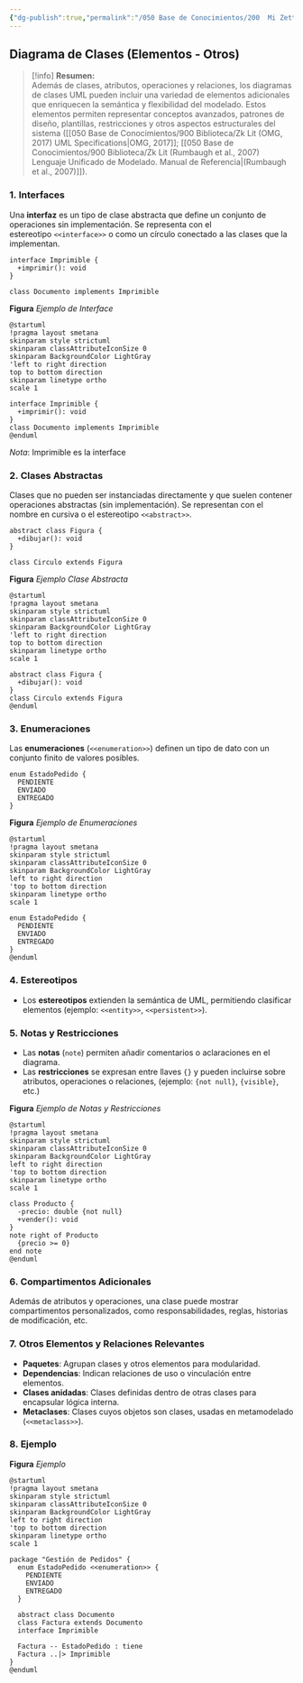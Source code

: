```yaml
---
{"dg-publish":true,"permalink":"/050 Base de Conocimientos/200  Mi Zettelkasten/100 Docencia/IS1/2025/Clase 13 Diagrama de Clases (Fundamentos, Elementos, Relaciones, etc.)/Zk Diagrama de Clases (Elementos -> Otros)/","tags":["digitalGarden"]}
---
```


## Diagrama de Clases (Elementos - Otros)

> [!info]  **Resumen:**  
> Además de clases, atributos, operaciones y relaciones, los diagramas de clases UML pueden incluir una variedad de elementos adicionales que enriquecen la semántica y flexibilidad del modelado. Estos elementos permiten representar conceptos avanzados, patrones de diseño, plantillas, restricciones y otros aspectos estructurales del sistema ([[050 Base de Conocimientos/900 Biblioteca/Zk Lit (OMG, 2017) UML Specifications\|OMG, 2017]]; [[050 Base de Conocimientos/900 Biblioteca/Zk Lit (Rumbaugh et al., 2007) Lenguaje Unificado de Modelado. Manual de Referencia\|(Rumbaugh et al., 2007)]]).

### 1. **Interfaces**

Una **interfaz** es un tipo de clase abstracta que define un conjunto de operaciones sin implementación. Se representa con el estereotipo `<<interface>>` o como un círculo conectado a las clases que la implementan.

```
interface Imprimible {
  +imprimir(): void
}

class Documento implements Imprimible
```

**Figura**
_Ejemplo de Interface_
```plantuml
@startuml
!pragma layout smetana
skinparam style strictuml
skinparam classAttributeIconSize 0
skinparam BackgroundColor LightGray
'left to right direction
top to bottom direction
skinparam linetype ortho
scale 1

interface Imprimible {
  +imprimir(): void
}
class Documento implements Imprimible
@enduml
```
_Nota_: Imprimible es la interface

### 2. **Clases Abstractas**

Clases que no pueden ser instanciadas directamente y que suelen contener operaciones abstractas (sin implementación). Se representan con el nombre en cursiva o el estereotipo `<<abstract>>`.

```
abstract class Figura {
  +dibujar(): void
}

class Circulo extends Figura
```

**Figura**
_Ejemplo Clase Abstracta_
```plantuml
@startuml
!pragma layout smetana
skinparam style strictuml
skinparam classAttributeIconSize 0
skinparam BackgroundColor LightGray
'left to right direction
top to bottom direction
skinparam linetype ortho
scale 1

abstract class Figura {
  +dibujar(): void
}
class Circulo extends Figura
@enduml
```

### 3. **Enumeraciones**

Las **enumeraciones** (`<<enumeration>>`) definen un tipo de dato con un conjunto finito de valores posibles.

```
enum EstadoPedido {
  PENDIENTE
  ENVIADO
  ENTREGADO
}
```

**Figura**
_Ejemplo de Enumeraciones_
```plantuml
@startuml
!pragma layout smetana
skinparam style strictuml
skinparam classAttributeIconSize 0
skinparam BackgroundColor LightGray
left to right direction
'top to bottom direction
skinparam linetype ortho
scale 1

enum EstadoPedido {
  PENDIENTE
  ENVIADO
  ENTREGADO
}
@enduml
```

### 4. Estereotipos

- Los **estereotipos** extienden la semántica de UML, permitiendo clasificar elementos (ejemplo: `<<entity>>`, `<<persistent>>`).  

### 5. **Notas y Restricciones**

- Las **notas** (`note`) permiten añadir comentarios o aclaraciones en el diagrama.  
- Las **restricciones** se expresan entre llaves `{}` y pueden incluirse sobre atributos, operaciones o relaciones, (ejemplo: `{not null}`, `{visible}`, etc.)

**Figura**
_Ejemplo de Notas y Restricciones_
```plantuml
@startuml
!pragma layout smetana
skinparam style strictuml
skinparam classAttributeIconSize 0
skinparam BackgroundColor LightGray
left to right direction
'top to bottom direction
skinparam linetype ortho
scale 1

class Producto {
  -precio: double {not null}
  +vender(): void
}
note right of Producto
  {precio >= 0}
end note
@enduml

```

### 6. **Compartimentos Adicionales**

Además de atributos y operaciones, una clase puede mostrar compartimentos personalizados, como responsabilidades, reglas, historias de modificación, etc.

### 7. **Otros Elementos y Relaciones Relevantes**

- **Paquetes**: Agrupan clases y otros elementos para modularidad.
- **Dependencias**: Indican relaciones de uso o vinculación entre elementos.
- **Clases anidadas**: Clases definidas dentro de otras clases para encapsular lógica interna.
- **Metaclases**: Clases cuyos objetos son clases, usadas en metamodelado (`<<metaclass>>`).

### 8. Ejemplo

**Figura**
_Ejemplo_
```plantuml
@startuml
!pragma layout smetana
skinparam style strictuml
skinparam classAttributeIconSize 0
skinparam BackgroundColor LightGray
left to right direction
'top to bottom direction
skinparam linetype ortho
scale 1

package "Gestión de Pedidos" {
  enum EstadoPedido <<enumeration>> {
    PENDIENTE
    ENVIADO
    ENTREGADO
  }

  abstract class Documento
  class Factura extends Documento
  interface Imprimible

  Factura -- EstadoPedido : tiene
  Factura ..|> Imprimible
}
@enduml
```
